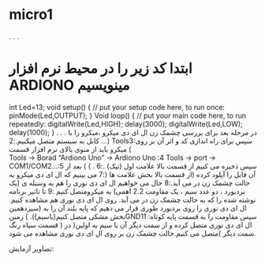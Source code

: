 # micro1
.
.
.
# ابتدا کد زیر را در محیط نرم افزار ARDIONO مینویسیم  
 
   
int Led=13;
void setup() {
    // put your setup code here, to run once:
pinMode(Led,OUTPUT);
}
Void loop() {
   // put your main code here, to run repeatedly:
digitalWrite(Led,HIGH);
delay(3000);
digitalWrite(Led,LOW);
delay(1000);
}
.
.
.
در مرحله بعد    برای   بررسی  چشمک زن ال ای دی   میکرو ،میکرو را  با    کابل  به سیستم متصل میکنیم.:2
…)         Tools3:سپس  برای راه اندازی  کد   و   اثر    آن بر روی   میکرو  باید از منوی بالای    نرم افزار   قسمت (              
Tools → Borad “Ardiono Uno” → Ardiono Uno :4
Tools → port → COM1/COM2…:5
سپس  ذخیره  می کنیم از قسمت  بالا  علامت اول  (تیک) .:6
	.	         )  )   	بعد از آن فایل را  آپلود کرده   (از قسمت بالا بخش علامت ها  (:7
می بینیم که ال ای   دی     میکرو   به حالت چشمک زن در می  آید.:8
حال  می خواهیم ال ای  دی  نوری را   هم   به وسیله ی  (یک   بردبورد  ، دو عدد سیم  ،  یک  مقاومت  2.2   اهمی) به میکرومتصل کنیم    :9
تا   تاثیر برنامه نوشته شده  را   که به حالت چشمک زن در می آید. روی ال ای دی نوری هم  مشاهده کنیم. 
ال ای دی   نوری را   روی بردبورد    طوری قرار می دهیم که  پایه   بلند   آن   را   به   (سیزدهمین بخش مشکی متصل کنیم(باسیم)).
)  زمینGND11    :سپس مقاومت   را  به قسمت پایه کوتاه ال  ای  دی  نوری متصل کرده  و از سمت دیگر آن   با سیم   به اولین(
 در ( قسمت سیاه رنگ سمت دیگر )متصل می کنیم.حالت چشمک زن   بر  روی  ال  ای  دی  نوری  مشاهده  می شود.

تصاویر آزمایش:

